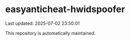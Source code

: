 # easyanticheat-hwidspoofer

Last updated: 2025-07-02 23:50:01

This repository is automatically maintained.
